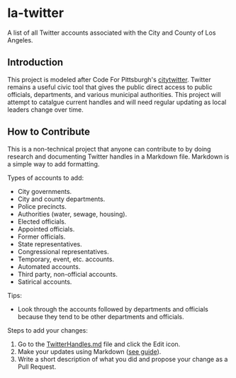 # la-twitter
A list of all Twitter accounts associated with the City and County of Los Angeles.

## Introduction
This project is modeled after Code For Pittsburgh's [citytwitter](https://github.com/CodeForPittsburgh/citytwitter).  Twitter remains a useful civic tool that gives the public direct access to public officials, departments, and various municipal authorities.  This project will attempt to catalgue current handles and will need regular updating as local leaders change over time.

## How to Contribute

This is a non-technical project that anyone can contribute to by doing research and documenting Twitter handles in a Markdown file.  Markdown is a simple way to add formatting.

Types of accounts to add:

* City governments.
* City and county departments.
* Police precincts.
* Authorities (water, sewage, housing).
* Elected officials.
* Appointed officials.
* Former officials.
* State representatives.
* Congressional representatives.
* Temporary, event, etc. accounts.
* Automated accounts.
* Third party, non-official accounts.
* Satirical accounts.

Tips:
* Look through the accounts followed by departments and officials because they tend to be other departments and officials.

Steps to add your changes:

1. Go to the [TwitterHandles.md](https://github.com/hackforla/la-twitter/blob/master/TwitterHandles.md) file and click the Edit icon.
2. Make your updates using Markdown ([see guide](https://github.com/adam-p/markdown-here/wiki/Markdown-Cheatsheet)).
3. Write a short description of what you did and propose your change as a Pull Request.

